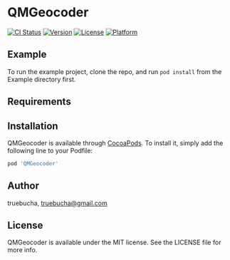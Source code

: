 # QMGeocoder

[![CI Status](http://img.shields.io/travis/truebucha/QMGeocoder.svg?style=flat)](https://travis-ci.org/truebucha/QMGeocoder)
[![Version](https://img.shields.io/cocoapods/v/QMGeocoder.svg?style=flat)](http://cocoapods.org/pods/QMGeocoder)
[![License](https://img.shields.io/cocoapods/l/QMGeocoder.svg?style=flat)](http://cocoapods.org/pods/QMGeocoder)
[![Platform](https://img.shields.io/cocoapods/p/QMGeocoder.svg?style=flat)](http://cocoapods.org/pods/QMGeocoder)

## Example

To run the example project, clone the repo, and run `pod install` from the Example directory first.

## Requirements

## Installation

QMGeocoder is available through [CocoaPods](http://cocoapods.org). To install
it, simply add the following line to your Podfile:

```ruby
pod 'QMGeocoder'
```

## Author

truebucha, truebucha@gmail.com

## License

QMGeocoder is available under the MIT license. See the LICENSE file for more info.

